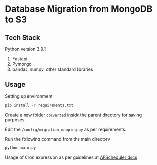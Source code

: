 # Database Migration from MongoDB to S3
## Tech Stack
Python version 3.9.1

1. Fastapi
2. Pymongo
3. pandas, numpy, other standard libraries

## Usage

Setting up environment
```bash
pip install -r requirements.txt
```

Create a new folder ```converted``` inside the parent directory for saving purposes.

Edit the ```/config/migration_mapping.py``` as per requirements.

Run the following command from the main directory
```bash
python main.py
```

Usage of Cron expression as per guidelines at [APScheduler docs](https://apscheduler.readthedocs.io/en/v2.1.0/cronschedule.html)
